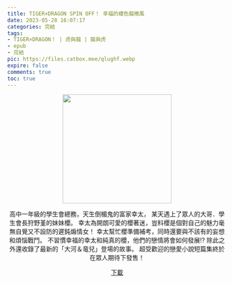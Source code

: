 ```yaml
---
title: TIGER×DRAGON SPIN OFF！ 幸福的櫻色龍捲風
date: 2023-05-28 16:07:17
categories: 完結
tags:
- TIGER×DRAGON！ | 虎與龍 | 龍與虎
- epub
- 完結
pic: https://files.catbox.moe/qlughf.webp
expire: false
comments: true
toc: true
---
```


<div style="text-align:center" class="kratos-post-content">

<img width="250px" src="https://files.catbox.moe/qlughf.webp">

<p>
高中一年級的學生會總務，天生倒楣鬼的富家幸太，
某天遇上了眾人的大哥．學生會長狩野堇的妹妹櫻。
幸太為開朗可愛的櫻著迷，豈料櫻是個對自己的魅力毫無自覺又不設防的遲鈍煽情女！
幸太幫忙櫻準備補考，同時還要與不該有的妄想和煩惱戰鬥。
不習慣幸福的幸太和純真的櫻，他們的戀情將會如何發展!?
除此之外還收錄了最新的「大河＆竜兒」登場的故事。
超受歡迎的戀愛小說短篇集終於在眾人期待下發售！
</p>

<p>
<a href="https://epubdatabase.azurewebsites.net/EBOOKS/EPUB/完結/TIGER×DRAGON！/竹宮悠由子 - 龍與虎 SO·1.epub?download=1">下載</a>
</p>

</div>